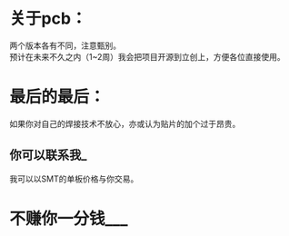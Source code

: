 关于pcb：
===
两个版本各有不同，注意甄别。<br>
预计在未来不久之内（1~2周）我会把项目开源到立创上，方便各位直接使用。

最后的最后：
===
如果你对自己的焊接技术不放心，亦或认为贴片的加个过于昂贵。<br>

你可以联系我_
---
我可以以SMT的单板价格与你交易。<br>

不赚你一分钱___
===
